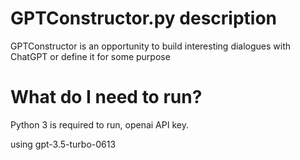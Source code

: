 # GPTConstructor.py description
GPTConstructor is an opportunity to build interesting dialogues with ChatGPT or define it for some purpose
# What do I need to run?
Python 3 is required to run, openai API key.

using gpt-3.5-turbo-0613
